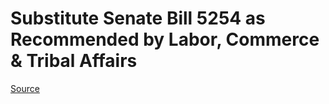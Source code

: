 # Substitute Senate Bill 5254 as Recommended by Labor, Commerce & Tribal Affairs

[Source](http://lawfilesext.leg.wa.gov/biennium/2021-22/Xml/Bills/Senate%20Bills/5254-S.xml)